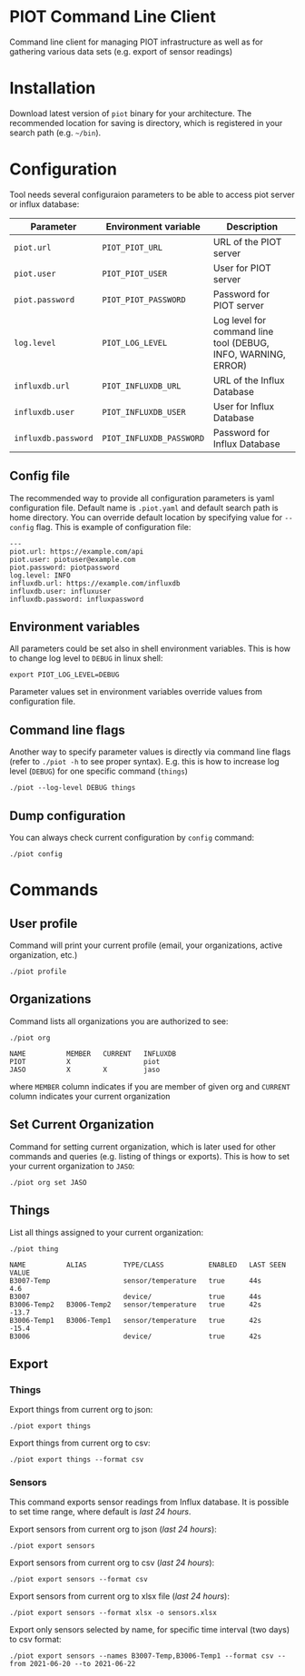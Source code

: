 # PIOT Command Line Client

Command line client for managing PIOT infrastructure as well as for gathering
various data sets (e.g. export of sensor readings) 

# Installation

Download latest version of `piot` binary for your architecture. The recommended location
for saving is directory, which is registered in your search path (e.g. `~/bin`).

# Configuration

Tool needs several configuraion parameters to be able to access piot server or influx database:

| Parameter           | Environment variable     | Description                                                   |
|---------------------|--------------------------|---------------------------------------------------------------|
| `piot.url`          | `PIOT_PIOT_URL`          | URL of the PIOT server                                        |
| `piot.user`         | `PIOT_PIOT_USER`         | User for PIOT server                                          |
| `piot.password`     | `PIOT_PIOT_PASSWORD`     | Password for PIOT server                                      |
| `log.level`         | `PIOT_LOG_LEVEL`         | Log level for command line tool (DEBUG, INFO, WARNING, ERROR) |
| `influxdb.url`      | `PIOT_INFLUXDB_URL`      | URL of the Influx Database                                    |
| `influxdb.user`     | `PIOT_INFLUXDB_USER`     | User for Influx Database                                      |
| `influxdb.password` | `PIOT_INFLUXDB_PASSWORD` | Password for Influx Database                                  |

## Config file

The recommended way to provide all configuration parameters is yaml
configuration file. Default name is `.piot.yaml` and default search path is home
directory. You can override default location by specifying value for `--config`
flag. This is example of configuration file:

```
---
piot.url: https://example.com/api
piot.user: piotuser@example.com
piot.password: piotpassword
log.level: INFO
influxdb.url: https://example.com/influxdb
influxdb.user: influxuser
influxdb.password: influxpassword
```

## Environment variables

All parameters could be set also in shell environment variables. This is how to
change log level to `DEBUG` in linux shell:

```
export PIOT_LOG_LEVEL=DEBUG
```

Parameter values set in environment variables override values from configuration
file.

## Command line flags

Another way to specify parameter values is directly via command line flags
(refer to `./piot -h` to see proper syntax). E.g. this is how to increase log
level (`DEBUG`) for one specific command (`things`)

```
./piot --log-level DEBUG things
```

## Dump configuration

You can always check current configuration by `config` command:
```
./piot config
```

# Commands

## User profile

Command will print your current profile (email, your organizations, active
organization, etc.)

```
./piot profile
```

## Organizations

Command lists all organizations you are authorized to see:

```
./piot org

NAME          MEMBER   CURRENT   INFLUXDB
PIOT          X                  piot
JASO          X        X         jaso
```
where `MEMBER` column indicates if you are member of given org and `CURRENT`
column indicates your current organization

## Set Current Organization

Command for setting current organization, which is later used for other commands
and queries (e.g. listing of things or exports). This is how to set your current
organization to `JASO`:

```
./piot org set JASO
```

## Things

List all things assigned to your current organization:

```
./piot thing

NAME          ALIAS         TYPE/CLASS           ENABLED   LAST SEEN   VALUE
B3007-Temp                  sensor/temperature   true      44s         4.6
B3007                       device/              true      44s
B3006-Temp2   B3006-Temp2   sensor/temperature   true      42s         -13.7
B3006-Temp1   B3006-Temp1   sensor/temperature   true      42s         -15.4
B3006                       device/              true      42s
```

## Export

### Things

Export things from current org to json:

```
./piot export things
```

Export things from current org to csv:
```
./piot export things --format csv
```

### Sensors

This command exports sensor readings from Influx database. It is possible to set
time range, where default is *last 24 hours*.

Export sensors from current org to json (*last 24 hours*):
```
./piot export sensors 
```

Export sensors from current org to csv (*last 24 hours*):
```
./piot export sensors --format csv
```

Export sensors from current org to xlsx file (*last 24 hours*):
```
./piot export sensors --format xlsx -o sensors.xlsx
```

Export only sensors selected by name, for specific time interval (two days) to
csv format:
```
./piot export sensors --names B3007-Temp,B3006-Temp1 --format csv --from 2021-06-20 --to 2021-06-22
```
